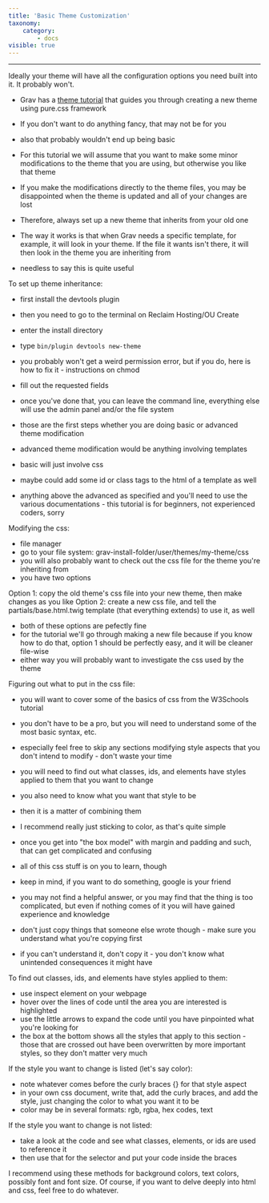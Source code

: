 ```yaml
---
title: 'Basic Theme Customization'
taxonomy:
    category:
        - docs
visible: true
---
```


---

Ideally your theme will have all the configuration options you need built into it.
It probably won't.

- Grav has a [theme tutorial](https://learn.getgrav.org/16/themes/theme-tutorial) that guides you through creating a new theme using pure.css framework
- If you don't want to do anything fancy, that may not be for you
- also that probably wouldn't end up being basic

- For this tutorial we will assume that you want to make some minor modifications to the theme that you are using, but otherwise you like that theme
- If you make the modifications directly to the theme files, you may be disappointed when the theme is updated and all of your changes are lost
- Therefore, always set up a new theme that inherits from your old one
- The way it works is that when Grav needs a specific template, for example, it will look in your theme. If the file it wants isn't there, it will then look in the theme you are inheriting from
- needless to say this is quite useful

To set up theme inheritance:
- first install the devtools plugin
- then you need to go to the terminal on Reclaim Hosting/OU Create
- enter the install directory
- type `bin/plugin devtools new-theme`
- you probably won't get a weird permission error, but if you do, here is how to fix it - instructions on chmod
- fill out the requested fields
- once you've done that, you can leave the command line, everything else will use the admin panel and/or the file system

- those are the first steps whether you are doing basic or advanced theme modification
- advanced theme modification would be anything involving templates
- basic will just involve css
- maybe could add some id or class tags to the html of a template as well
- anything above the advanced as specified and you'll need to use the various documentations - this tutorial is for beginners, not experienced coders, sorry

Modifying the css:

- file manager
- go to your file system: grav-install-folder/user/themes/my-theme/css
- you will also probably want to check out the css file for the theme you're inheriting from
- you have two options

Option 1: copy the old theme's css file into your new theme, then make changes as you like
Option 2: create a new css file, and tell the partials/base.html.twig template (that everything extends) to use it, as well

- both of these options are pefectly fine
- for the tutorial we'll go through making a new file because if you know how to do that, option 1 should be perfectly easy, and it will be cleaner file-wise
- either way you will probably want to investigate the css used by the theme

Figuring out what to put in the css file:
- you will want to cover some of the basics of css from the W3Schools tutorial
- you don't have to be a pro, but you will need to understand some of the most basic syntax, etc.
- especially feel free to skip any sections modifying style aspects that you don't intend to modify - don't waste your time

- you will need to find out what classes, ids, and elements have styles applied to them that you want to change
- you also need to know what you want that style to be
- then it is a matter of combining them

- I recommend really just sticking to color, as that's quite simple
- once you get into "the box model" with margin and padding and such, that can get complicated and confusing
- all of this css stuff is on you to learn, though
- keep in mind, if you want to do something, google is your friend
- you may not find a helpful answer, or you may find that the thing is too complicated, but even if nothing comes of it you will have gained experience and knowledge
- don't just copy things that someone else wrote though - make sure you understand what you're copying first
- if you can't understand it, don't copy it - you don't know what unintended consequences it might have

To find out classes, ids, and elements have styles applied to them:
- use inspect element on your webpage
- hover over the lines of code until the area you are interested is highlighted
- use the little arrows to expand the code until you have pinpointed what you're looking for
- the box at the bottom shows all the styles that apply to this section - those that are crossed out have been overwritten by more important styles, so they don't matter very much

If the style you want to change is listed (let's say color):
- note whatever comes before the curly braces {} for that style aspect
- in your own css document, write that, add the curly braces, and add the style, just changing the color to what you want it to be
- color may be in several formats: rgb, rgba, hex codes, text

If the style you want to change is not listed:
- take a look at the code and see what classes, elements, or ids are used to reference it
- then use that for the selector and put your code inside the braces

I recommend using these methods for background colors, text colors, possibly font and font size. Of course, if you want to delve deeply into html and css, feel free to do whatever.